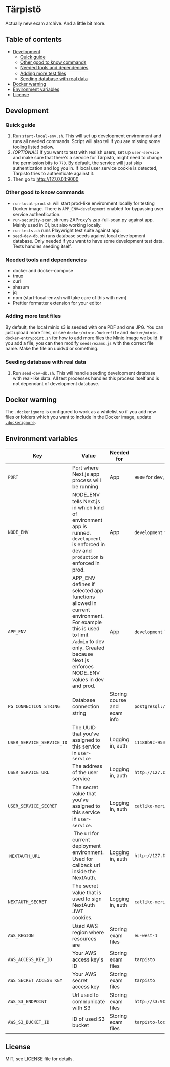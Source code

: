 # Tärpistö

Actually new exam archive. And a little bit more.

## Table of contents

- [Development](#development)
  - [Quick guide](#quick-guide)
  - [Other good to know commands](#other-good-to-know-commands)
  - [Needed tools and dependencies](#needed-tools-and-dependencies)
  - [Adding more test files](#adding-more-test-files)
  - [Seeding database with real data](#seeding-database-with-real-data)
- [Docker warning](#docker-warning)
- [Environment variables](#environment-variables)
- [License](#license)

## Development

### Quick guide

1. Run `start-local-env.sh`. This will set up development environment and runs all needed commands. Script will also tell if you are missing some tooling listed below.
2. _(OPTIONAL)_ If you want to test with realish users, set up `user-service` and make sure that there's a service for Tärpistö, might need to change the permission bits to `770`. By default, the service will just skip authentication and log you in. If local user service cookie is detected, Tärpistö tries to authenticate against it.
3. Then go to <http://127.0.0.1:9000>

### Other good to know commands

- `run-local-prod.sh` will start prod-like environment locally for testing Docker image. There is `APP_ENV=development` enabled for bypassing user service authentication.
- `run-security-scan.sh` runs ZAProxy's zap-full-scan.py against app. Mainly used in CI, but also working locally.
- `run-tests.sh` runs Playwright test suite against app.
- `seed-dev-db.sh` runs database seeds against local development database. Only needed if you want to have some development test data. Tests handles seeding itself.

### Needed tools and dependencies

- docker and docker-compose
- tmux
- curl
- shasum
- jq
- npm (start-local-env.sh will take care of this with nvm)
- Prettier formatter extension for your editor

### Adding more test files

By default, the local minio s3 is seeded with one PDF and one JPG. You can just upload more files, or see `docker/minio.Dockerfile` and `docker/minio-docker-entrypoint.sh` for how to add more files the Minio image we build. If you add a file, you can then modify `seeds/exams.js` with the correct file name. Make the file an uuidv4 or something.

### Seeding database with real data

1. Run `seed-dev-db.sh`. This will handle seeding development database with real-like data. All test processes handles this process itself and is not dependant of development database.

## Docker warning

The `.dockerignore` is configured to work as a whitelist so if you add new files or folders which you want to include in the Docker image, update [`.dockerignore`](https://github.com/TKOaly/exam-archive-new/blob/master/.dockerignore).

## Environment variables

| Key                       | Value                                                                                                                                                                                               | Needed for                   | Example                                                  |
| ------------------------- | --------------------------------------------------------------------------------------------------------------------------------------------------------------------------------------------------- | ---------------------------- | -------------------------------------------------------- |
| `PORT`                    | Port where Next.js app process will be running                                                                                                                                                      | App                          | `9000` for dev, `9010` for tests, `9020` for prod        |
| `NODE_ENV`                | NODE_ENV tells Next.js in which kind of environment app is runned. `development` is enforced in dev and `production` is enforced in prod.                                                           | App                          | `development` for dev, `production` for prod             |
| `APP_ENV`                 | APP_ENV defines if selected app functions allowed in current environment. For example this is used to limit `/admin` to dev only. Created because Next.js enforces NODE_ENV values in dev and prod. | App                          | `development` for dev, `production` for prod             |
| `PG_CONNECTION_STRING`    | Database connection string                                                                                                                                                                          | Storing course and exam info | `postgresql://tarpisto:tarpisto@tarpisto:5432/tarpisto`  |
| `USER_SERVICE_SERVICE_ID` | The UUID that you've assigned to this service in `user-service`                                                                                                                                     | Logging in, auth             | `11188b9c-9534-4faf-8355-60973b720647`                   |
| `USER_SERVICE_URL`        | The address of the user service                                                                                                                                                                     | Logging in, auth             | `http://127.0.0.1:8080`                                  |
| `USER_SERVICE_SECRET`     | The secret value that you've assigned to this service in `user-service`.                                                                                                                            | Logging in, auth             | `catlike-meringue-tying-PASTERN-bed-simply`              |
| `NEXTAUTH_URL`            | The url for current deployment environment. Used for callback url inside the NextAuth.                                                                                                              | Logging in, auth             | `http://127.0.0.1:9000`                                  |
| `NEXTAUTH_SECRET`         | The secret value that is used to sign NextAuth JWT cookies.                                                                                                                                         | Logging in, auth             | `catlike-meringue-tying-PASTERN-bed-simply`              |
| `AWS_REGION`              | Used AWS region where resources are                                                                                                                                                                 | Storing exam files           | `eu-west-1`                                              |
| `AWS_ACCESS_KEY_ID`       | Your AWS access key's ID                                                                                                                                                                            | Storing exam files           | `tarpisto`                                               |
| `AWS_SECRET_ACCESS_KEY`   | Your AWS secret access key                                                                                                                                                                          | Storing exam files           | `tarpisto`                                               |
| `AWS_S3_ENDPOINT`         | Url used to communicate with S3                                                                                                                                                                     | Storing exam files           | `http://s3:9000`                                         |
| `AWS_S3_BUCKET_ID`        | ID of used S3 bucket                                                                                                                                                                                | Storing exam files           | `tarpisto-local`                                     |

## License

MIT, see LICENSE file for details.

